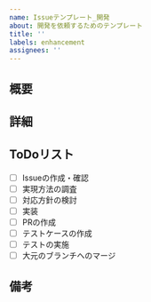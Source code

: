 ```yaml
---
name: Issueテンプレート_開発
about: 開発を依頼するためのテンプレート
title: ''
labels: enhancement
assignees: ''
---
```


## 概要

## 詳細

## ToDoリスト

- [ ] Issueの作成・確認
- [ ] 実現方法の調査
- [ ] 対応方針の検討
- [ ] 実装
- [ ] PRの作成
- [ ] テストケースの作成
- [ ] テストの実施
- [ ] 大元のブランチへのマージ

## 備考
